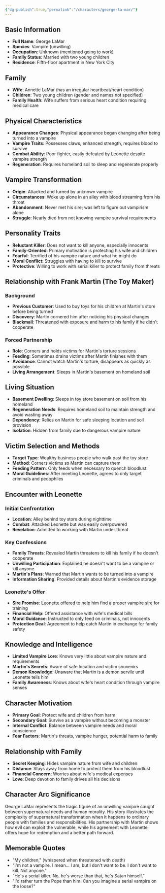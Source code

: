 ```yaml
---
{"dg-publish":true,"permalink":"/characters/george-la-mar/"}
---
```



## Basic Information

- **Full Name**: George LaMar
- **Species**: Vampire (unwilling)
- **Occupation**: Unknown (mentioned going to work)
- **Family Status**: Married with two young children
- **Residence**: Fifth-floor apartment in New York City

## Family

- **Wife**: Annette LaMar (has an irregular heartbeat/heart condition)
- **Children**: Two young children (gender and names not specified)
- **Family Health**: Wife suffers from serious heart condition requiring medical care

## Physical Characteristics

- **Appearance Changes**: Physical appearance began changing after being turned into a vampire
- **Vampire Traits**: Possesses claws, enhanced strength, requires blood to survive
- **Combat Ability**: Poor fighter, easily defeated by Leonette despite vampire strength
- **Regeneration**: Requires homeland soil to sleep and regenerate properly

## Vampire Transformation

- **Origin**: Attacked and turned by unknown vampire
- **Circumstances**: Woke up alone in an alley with blood streaming from his throat
- **Abandonment**: Never met his sire; was left to figure out vampirism alone
- **Struggle**: Nearly died from not knowing vampire survival requirements

## Personality Traits

- **Reluctant Killer**: Does not want to kill anyone, especially innocents
- **Family-Oriented**: Primary motivation is protecting his wife and children
- **Fearful**: Terrified of his vampire nature and what he might do
- **Moral Conflict**: Struggles with having to kill to survive
- **Protective**: Willing to work with serial killer to protect family from threats

## Relationship with Frank Martin (The Toy Maker)

### Background

- **Previous Customer**: Used to buy toys for his children at Martin's store before being turned
- **Discovery**: Martin cornered him after noticing his physical changes
- **Blackmail**: Threatened with exposure and harm to his family if he didn't cooperate

### Forced Partnership

- **Role**: Corners and holds victims for Martin's torture sessions
- **Feeding**: Sometimes drains victims after Martin finishes with them
- **Avoidance**: Cannot watch Martin's torture, disappears as quickly as possible
- **Living Arrangement**: Sleeps in Martin's basement on homeland soil

## Living Situation

- **Basement Dwelling**: Sleeps in toy store basement on soil from his homeland
- **Regeneration Needs**: Requires homeland soil to maintain strength and avoid wasting away
- **Dependency**: Relies on Martin for safe sleeping location and soil provision
- **Isolation**: Hidden from family due to dangerous vampire nature

## Victim Selection and Methods

- **Target Type**: Wealthy business people who walk past the toy store
- **Method**: Corners victims so Martin can capture them
- **Feeding Pattern**: Only feeds when necessary to quench bloodlust
- **Moral Guidelines**: After meeting Leonette, agrees to only target criminals and pedophiles

## Encounter with Leonette

### Initial Confrontation

- **Location**: Alley behind toy store during nighttime
- **Combat**: Attacked Leonette but was easily overpowered
- **Revelation**: Admitted to working with Martin under threat

### Key Confessions

- **Family Threats**: Revealed Martin threatens to kill his family if he doesn't cooperate
- **Unwilling Participation**: Explained he doesn't want to be a vampire or kill anyone
- **Martin's Plans**: Warned that Martin wants to be turned into a vampire
- **Information Sharing**: Provided details about Martin's evidence storage

### Leonette's Offer

- **Sire Promise**: Leonette offered to help him find a proper vampire sire for training
- **Financial Help**: Offered assistance with wife's medical bills
- **Moral Guidance**: Instructed to only feed on criminals, not innocents
- **Protection Deal**: Agreement to help catch Martin in exchange for family safety

## Knowledge and Intelligence

- **Limited Vampire Lore**: Knows very little about vampire nature and requirements
- **Martin's Secrets**: Aware of safe location and victim souvenirs
- **Demon Knowledge**: Unaware that Martin is a demon servile until Leonette tells him
- **Family Awareness**: Knows about wife's heart condition through vampire senses

## Character Motivation

- **Primary Goal**: Protect wife and children from harm
- **Secondary Goal**: Survive as a vampire without becoming a monster
- **Internal Conflict**: Balance between vampire needs and moral conscience
- **Fear Factors**: Martin's threats, vampire hunger, potential harm to family

## Relationship with Family

- **Secret Keeping**: Hides vampire nature from wife and children
- **Distance**: Stays away from home to protect them from his bloodlust
- **Financial Concern**: Worries about wife's medical expenses
- **Love**: Deep devotion to family drives all his decisions

## Character Arc Significance

George LaMar represents the tragic figure of an unwilling vampire caught between supernatural needs and human morality. His story illustrates the complexity of supernatural transformation when it happens to ordinary people with families and responsibilities. His partnership with Martin shows how evil can exploit the vulnerable, while his agreement with Leonette offers hope for redemption and a better path forward.

## Memorable Quotes

- "My children," (whispered when threatened with death)
- "I'm not a vampire. I mean... I am, but I don't want to be. I don't want to kill. Not anyone."
- "He's a serial killer. No, he's worse than that, he's Satan himself."
- "I'd rather turn the Pope than him. Can you imagine a serial vampire on the loose?"